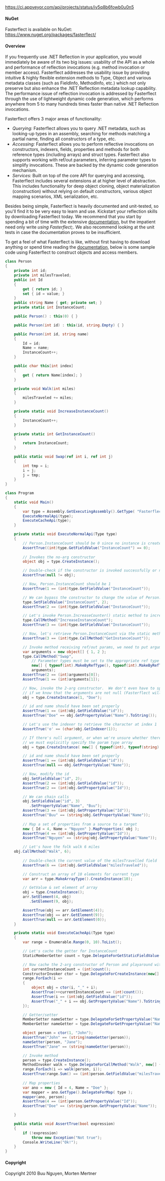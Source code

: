 https://ci.appveyor.com/api/projects/status/iv5q8b6fowb0u0n5

#### NuGet
Fasterflect is available on NuGet: https://www.nuget.org/packages/fasterflect/

#### Overview
If you frequently use .NET Reflection in your application, you would immediately be aware of its two big issues: usability of the API as a whole and performance of reflection invocations (e.g. method invocation or member access). Fasterflect addresses the usability issue by providing intuitive & highly flexible extension methods to Type, Object and various metadata classes (such as FieldInfo, MethodInfo, etc.) which not only preserve but also enhance the .NET Reflection metadata lookup capability. The performance issue of reflection invocation is addressed by Fasterflect through the use of lightweight dynamic code generation, which performs anywhere from 5 to many hundreds times faster than native .NET Reflection invocations.

Fasterflect offers 3 major areas of functionality:

* *Querying:* Fasterflect allows you to query .NET metadata, such as looking-up types in an assembly, searching for methods matching a partial name, finding all constructors of a type, etc.  
* *Accessing:* Fasterflect allows you to perform reflective invocations on constructors, indexers, fields, properties and methods for both reference types (including arrays) and struct types.  Fasterflect also supports working with ref/out parameters, inferring parameter types to simplify invocations. These are backed by the dynamic code generation mechanism.
* *Services:* Built on top of the core API for querying and accessing, Fasterflect includes several extensions at at higher level of abstraction. This includes functionality for deep object cloning, object materialization (construction) without relying on default constructors, various object mapping scenarios, XML serialization, etc.

Besides being simple, Fasterflect is heavily documented and unit-tested, so you'll find it to be very easy to learn and use. Kickstart your reflection skills by downloading Fasterflect today. We recommend that you start by spending a bit of time with the extensive [documentation](https://github.com/buunguyen/fasterflect/wiki), but the impatient need only write _using Fasterflect;_. We also recommend looking at the unit tests in case the documentation proves to be insufficient. 

To get a feel of what Fasterflect is like, without first having to download anything or spend time reading the [documentation](https://github.com/buunguyen/fasterflect/wiki), below is some sample code using Fasterflect to construct objects and access members.

```csharp
class Person
{
    private int id;
    private int milesTraveled;
    public int Id
    {
        get { return id; }
        set { id = value; }
    }
    public string Name { get; private set; }
    private static int InstanceCount;

    public Person() : this(0) { }

    public Person(int id) : this(id, string.Empty) { }

    public Person(int id, string name)
    {
        Id = id;
        Name = name;
        InstanceCount++;
    }

    public char this[int index]
    {
        get { return Name[index]; }
    }

    private void Walk(int miles)
    {
        milesTraveled += miles;
    }

    private static void IncreaseInstanceCount()
    {
        InstanceCount++;
    }

    private static int GetInstanceCount()
    {
        return InstanceCount;
    }

    public static void Swap(ref int i, ref int j)
    {
        int tmp = i;
        i = j;
        j = tmp;
    }
}

class Program
{
    static void Main()
    {
        var type = Assembly.GetExecutingAssembly().GetType( "FasterflectSample.Person" );
        ExecuteNormalApi(type);
        ExecuteCacheApi(type);
    }

    private static void ExecuteNormalApi(Type type)
    {
        // Person.InstanceCount should be 0 since no instance is created yet
        AssertTrue((int)type.GetFieldValue("InstanceCount") == 0);
        
        // Invokes the no-arg constructor
        object obj = type.CreateInstance();

        // Double-check if the constructor is invoked successfully or not
        AssertTrue(null != obj);

        // Now, Person.InstanceCount should be 1
        AssertTrue(1 == (int)type.GetFieldValue("InstanceCount"));

        // We can bypass the constructor to change the value of Person.InstanceCount directly
        type.SetFieldValue("InstanceCount", 2);
        AssertTrue(2 == (int)type.GetFieldValue("InstanceCount"));

        // Let's invoke Person.IncreaseCounter() static method to increase the counter
        type.CallMethod("IncreaseInstanceCount");
        AssertTrue(3 == (int)type.GetFieldValue("InstanceCount"));

        // Now, let's retrieve Person.InstanceCount via the static method GetInstanceCount
        AssertTrue(3 == (int)type.CallMethod("GetInstanceCount"));

        // Invoke method receiving ref/out params, we need to put arguments in an array
        var arguments = new object[] { 1, 2 };
        type.CallMethod("Swap", 
            // Parameter types must be set to the appropriate ref type
            new[] { typeof(int).MakeByRefType(), typeof(int).MakeByRefType() },
            arguments);
        AssertTrue(2 == (int)arguments[0]);
        AssertTrue(1 == (int)arguments[1]);

        // Now, invoke the 2-arg constructor.  We don't even have to specify parameter types
        // if we know that the arguments are not null (Fasterflect will call arg[n].GetType() internally).
        obj = type.CreateInstance(1, "Doe");

        // id and name should have been set properly
        AssertTrue(1 == (int)obj.GetFieldValue("id"));
        AssertTrue("Doe" == obj.GetPropertyValue("Name").ToString());

        // Let's use the indexer to retrieve the character at index 1
        AssertTrue('o' == (char)obj.GetIndexer(1));

        // If there's null argument, or when we're unsure whether there's a null argument
        // we must explicitly specify the param type array
        obj = type.CreateInstance( new[] { typeof(int), typeof(string) }, 1, null );

        // id and name should have been set properly
        AssertTrue(1 == (int)obj.GetFieldValue("id"));
        AssertTrue(null == obj.GetPropertyValue("Name"));

        // Now, modify the id
        obj.SetFieldValue("id", 2);
        AssertTrue(2 == (int)obj.GetFieldValue("id"));
        AssertTrue(2 == (int)obj.GetPropertyValue("Id"));

        // We can chain calls
        obj.SetFieldValue("id", 3)
           .SetPropertyValue("Name", "Buu");
        AssertTrue(3 == (int)obj.GetPropertyValue("Id"));
        AssertTrue("Buu" == (string)obj.GetPropertyValue("Name"));
         
        // Map a set of properties from a source to a target
        new { Id = 4, Name = "Nguyen" }.MapProperties( obj );
        AssertTrue(4 == (int)obj.GetPropertyValue("Id"));
        AssertTrue("Nguyen" == (string)obj.GetPropertyValue("Name"));

        // Let's have the folk walk 6 miles
	obj.CallMethod("Walk", 6);
		
        // Double-check the current value of the milesTravelled field
        AssertTrue(6 == (int)obj.GetFieldValue("milesTraveled"));

        // Construct an array of 10 elements for current type
        var arr = type.MakeArrayType().CreateInstance(10);

        // GetValue & set element of array
        obj = type.CreateInstance();
        arr.SetElement(4, obj)
           .SetElement(9, obj);

        AssertTrue(obj == arr.GetElement(4));
        AssertTrue(obj == arr.GetElement(9));
        AssertTrue(null == arr.GetElement(0));
    }

    private static void ExecuteCacheApi(Type type)
    {
        var range = Enumerable.Range(0, 10).ToList();

        // Let's cache the getter for InstanceCount
        StaticMemberGetter count = type.DelegateForGetStaticFieldValue("InstanceCount");

        // Now cache the 2-arg constructor of Person and playaround with the delegate returned
        int currentInstanceCount = (int)count();
        ConstructorInvoker ctor = type.DelegateForCreateInstance(new[] { typeof(int), typeof(string) });
        range.ForEach(i =>
        {
            object obj = ctor(i, "_" + i);
            AssertTrue(++currentInstanceCount == (int)count());
            AssertTrue(i == (int)obj.GetFieldValue("id"));
            AssertTrue("_" + i == obj.GetPropertyValue("Name").ToString());
        });

        // Getter/setter
        MemberSetter nameSetter = type.DelegateForSetPropertyValue("Name");
        MemberGetter nameGetter = type.DelegateForGetPropertyValue("Name");

        object person = ctor(1, "John");
        AssertTrue("John" == (string)nameGetter(person));
        nameSetter(person, "Jane");
        AssertTrue("Jane" == (string)nameGetter(person));

        // Invoke method
        person = type.CreateInstance();
        MethodInvoker walk = type.DelegateForCallMethod("Walk", new[] { typeof(int) });
        range.ForEach(i => walk(person, i));
        AssertTrue(range.Sum() == (int)person.GetFieldValue("milesTraveled"));
        
        // Map properties
        var ano = new { Id = 4, Name = "Doe" };
        var mapper = ano.GetType().DelegateForMap( type );
        mapper(ano, person);
        AssertTrue(4 == (int)person.GetPropertyValue("Id"));
        AssertTrue("Doe" == (string)person.GetPropertyValue("Name"));

    }

    public static void AssertTrue(bool expression)
    {
        if (!expression)
            throw new Exception("Not true");
        Console.WriteLine("Ok!");
    }
}
```

#### Copyright

Copyright 2010 Buu Nguyen, Morten Mertner
